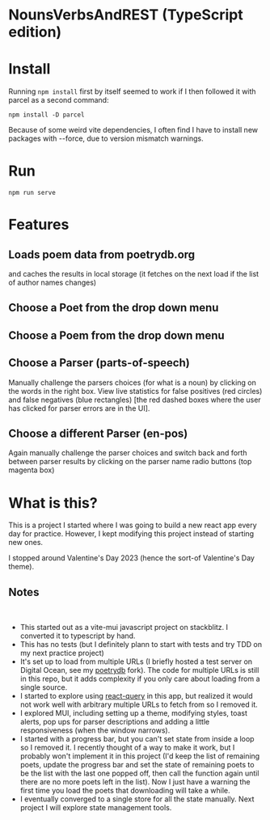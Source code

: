 # NounsVerbsAndREST (TypeScript edition)

# Install

Running `npm install` first by itself seemed to work if I then followed it with parcel as a second command:

`npm install -D parcel`

Because of some weird vite dependencies, I often find I have to install new packages with --force, due to version mismatch warnings.

# Run

`npm run serve`

# Features

## Loads poem data from poetrydb.org

and caches the results in local storage 
(it fetches on the next load if the list of author names changes)


## Choose a Poet from the drop down menu

## Choose a Poem from the drop down menu

## Choose a Parser (parts-of-speech)

Manually challenge the parsers choices (for what is a noun) by clicking on the words in the right box. View live statistics for false positives (red circles) and false negatives (blue rectangles) [the red dashed boxes where the user has clicked for parser errors are in the UI].

## Choose a different Parser (en-pos)

Again manually challenge the parser choices and switch back and forth between parser results by clicking on the parser name radio buttons (top magenta box)

# What is this?

This is a project I started where I was going to build a new react app every day for practice. However, I kept modifying this project instead of starting new ones.

I stopped around Valentine's Day 2023 (hence the sort-of Valentine's Day theme).

## Notes

​
- This started out as a vite-mui javascript project on stackblitz. I converted it to typescript by hand.
- This has no tests (but I definitely plann to start with tests and try TDD on my next practice project)
- It's set up to load from multiple URLs (I briefly hosted a test server on Digital Ocean, see my [poetrydb](https://github.com/durantschoon/poetrydb) fork). The code for multiple URLs is still in this repo, but it adds complexity if you only care about loading from a single source.
- I started to explore using [react-query](https://react-query-v3.tanstack.com) in this app, but realized it would not work well with arbitrary multiple URLs to fetch from so I removed it.
- I explored MUI, including setting up a theme, modifying styles, toast alerts, pop ups for parser descriptions and adding a little responsiveness (when the window narrows).
- I started with a progress bar, but you can't set state from inside a loop so I removed it. I recently thought of a way to make it work, but I probably won't implement it in this project (I'd keep the list of remaining poets, update the progress bar and set the state of remaining poets to be the list with the last one popped off, then call the function again until there are no more poets left in the list). Now I just have a warning the first time you load the poets that downloading will take a while.
- I eventually converged to a single store for all the state manually. Next project I will explore state management tools. 
